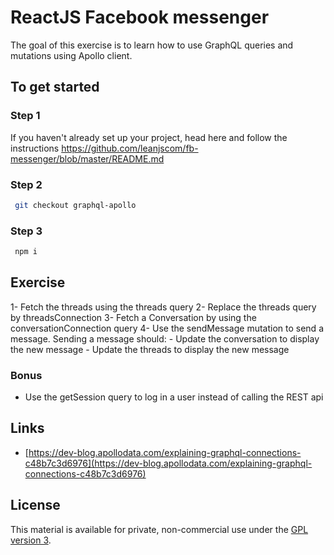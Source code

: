 # ReactJS Facebook messenger

The goal of this exercise is to learn how to use GraphQL queries and mutations using Apollo client.

## To get started

### Step 1

If you haven't already set up your project, head here and follow the instructions https://github.com/leanjscom/fb-messenger/blob/master/README.md


### Step 2
```sh
 git checkout graphql-apollo
 ```

### Step 3
```sh
 npm i
 ```

## Exercise

1- Fetch the threads using the threads query
2- Replace the threads query by threadsConnection
3- Fetch a Conversation by using the conversationConnection query
4- Use the sendMessage mutation to send a message. Sending a message should:
    - Update the conversation to display the new message
    - Update the threads to display the new message

### Bonus

- Use the getSession query to log in a user instead of calling the REST api

## Links

- [https://dev-blog.apollodata.com/explaining-graphql-connections-c48b7c3d6976](https://dev-blog.apollodata.com/explaining-graphql-connections-c48b7c3d6976)

## License

This material is available for private, non-commercial use under the [GPL version 3](http://www.gnu.org/licenses/gpl-3.0-standalone.html).
